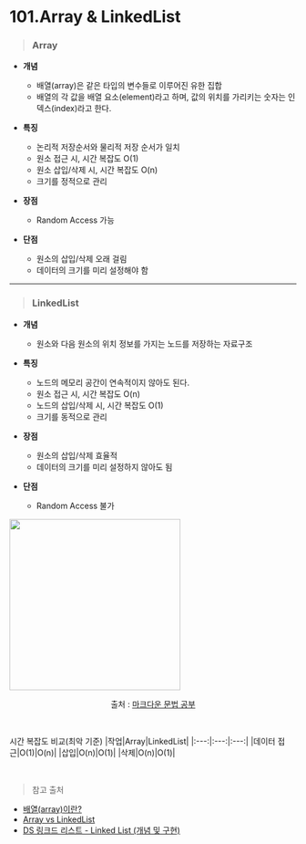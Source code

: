 # 101.Array & LinkedList

> ### Array
* **개념**
    - 배열(array)은 같은 타입의 변수들로 이루어진 유한 집합
    - 배열의 각 값을 배열 요소(element)라고 하며, 값의 위치를 가리키는 숫자는 인덱스(index)라고 한다.

* **특징**
    - 논리적 저장순서와 물리적 저장 순서가 일치
    - 원소 접근 시, 시간 복잡도 O(1)
    - 원소 삽입/삭제 시, 시간 복잡도 O(n)
    - 크기를 정적으로 관리

* **장점**
    - Random Access 가능

* **단점**
    - 원소의 삽입/삭제 오래 걸림
    - 데이터의 크기를 미리 설정해야 함

***

> ### LinkedList
* **개념**
    - 원소와 다음 원소의 위치 정보를 가지는 노드를 저장하는 자료구조

* **특징**
    - 노드의 메모리 공간이 연속적이지 않아도 된다.
    - 원소 접근 시, 시간 복잡도 O(n) 
    - 노드의 삽입/삭제 시, 시간 복잡도 O(1)
    - 크기를 동적으로 관리

* **장점**
    - 원소의 삽입/삭제 효율적
    - 데이터의 크기를 미리 설정하지 않아도 됨

* **단점**
    - Random Access 불가

<img src = "https://img1.daumcdn.net/thumb/R1280x0/?scode=mtistory2&fname=https%3A%2F%2Fblog.kakaocdn.net%2Fdn%2FVavk3%2FbtqBE1jivAx%2FrhUz3DDpDHjf2VSW7RuFN1%2Fimg.png" weight = "450px" height = "300px"></img>
    <p align = center>출처 : [마크다운 문법 공부](https://sean-ma.tistory.com/23)</p>
<br>

시간 복잡도 비교(최악 기준)
|작업|Array|LinkedList|
|:---:|:---:|:---:|
|데이터 접근|O(1)|O(n)|
|삽입|O(n)|O(1)|
|삭제|O(n)|O(1)|

<br>

> 참고 출처
- [배열(array)이란?](http://tcpschool.com/c/c_array_oneDimensional)
- [Array vs LinkedList](https://woovictory.github.io/2018/12/27/DataStructure-Diff-of-Array-LinkedList/)
- [DS 링크드 리스트 - Linked List (개념 및 구현)](https://sean-ma.tistory.com/23)